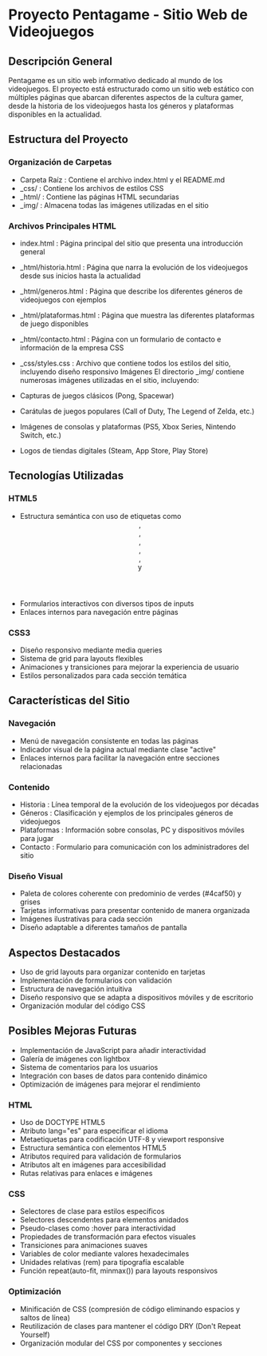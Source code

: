 # Proyecto Pentagame - Sitio Web de Videojuegos
## Descripción General
Pentagame es un sitio web informativo dedicado al mundo de los videojuegos. El proyecto está estructurado como un sitio web estático con múltiples páginas que abarcan diferentes aspectos de la cultura gamer, desde la historia de los videojuegos hasta los géneros y plataformas disponibles en la actualidad.

## Estructura del Proyecto
### Organización de Carpetas
- Carpeta Raíz : Contiene el archivo index.html y el README.md
- _css/ : Contiene los archivos de estilos CSS
- _html/ : Contiene las páginas HTML secundarias
- _img/ : Almacena todas las imágenes utilizadas en el sitio
### Archivos Principales HTML
- index.html : Página principal del sitio que presenta una introducción general
- _html/historia.html : Página que narra la evolución de los videojuegos desde sus inicios hasta la actualidad
- _html/generos.html : Página que describe los diferentes géneros de videojuegos con ejemplos
- _html/plataformas.html : Página que muestra las diferentes plataformas de juego disponibles
- _html/contacto.html : Página con un formulario de contacto e información de la empresa CSS
- _css/styles.css : Archivo que contiene todos los estilos del sitio, incluyendo diseño responsivo Imágenes
El directorio _img/ contiene numerosas imágenes utilizadas en el sitio, incluyendo:

- Capturas de juegos clásicos (Pong, Spacewar)
- Carátulas de juegos populares (Call of Duty, The Legend of Zelda, etc.)
- Imágenes de consolas y plataformas (PS5, Xbox Series, Nintendo Switch, etc.)
- Logos de tiendas digitales (Steam, App Store, Play Store)
## Tecnologías Utilizadas
### HTML5
- Estructura semántica con uso de etiquetas como <header> , <nav> , <main> , <section> , <article> , <aside> y <footer>
- Formularios interactivos con diversos tipos de inputs
- Enlaces internos para navegación entre páginas
### CSS3
- Diseño responsivo mediante media queries
- Sistema de grid para layouts flexibles
- Animaciones y transiciones para mejorar la experiencia de usuario
- Estilos personalizados para cada sección temática
## Características del Sitio
### Navegación
- Menú de navegación consistente en todas las páginas
- Indicador visual de la página actual mediante clase "active"
- Enlaces internos para facilitar la navegación entre secciones relacionadas
### Contenido
- Historia : Línea temporal de la evolución de los videojuegos por décadas
- Géneros : Clasificación y ejemplos de los principales géneros de videojuegos
- Plataformas : Información sobre consolas, PC y dispositivos móviles para jugar
- Contacto : Formulario para comunicación con los administradores del sitio
### Diseño Visual
- Paleta de colores coherente con predominio de verdes (#4caf50) y grises
- Tarjetas informativas para presentar contenido de manera organizada
- Imágenes ilustrativas para cada sección
- Diseño adaptable a diferentes tamaños de pantalla
## Aspectos Destacados
- Uso de grid layouts para organizar contenido en tarjetas
- Implementación de formularios con validación
- Estructura de navegación intuitiva
- Diseño responsivo que se adapta a dispositivos móviles y de escritorio
- Organización modular del código CSS
## Posibles Mejoras Futuras
- Implementación de JavaScript para añadir interactividad
- Galería de imágenes con lightbox
- Sistema de comentarios para los usuarios
- Integración con bases de datos para contenido dinámico
- Optimización de imágenes para mejorar el rendimiento
### HTML
- Uso de DOCTYPE HTML5
- Atributo lang="es" para especificar el idioma
- Metaetiquetas para codificación UTF-8 y viewport responsive
- Estructura semántica con elementos HTML5
- Atributos required para validación de formularios
- Atributos alt en imágenes para accesibilidad
- Rutas relativas para enlaces e imágenes
### CSS
- Selectores de clase para estilos específicos
- Selectores descendentes para elementos anidados
- Pseudo-clases como :hover para interactividad
- Propiedades de transformación para efectos visuales
- Transiciones para animaciones suaves
- Variables de color mediante valores hexadecimales
- Unidades relativas (rem) para tipografía escalable
- Función repeat(auto-fit, minmax()) para layouts responsivos
### Optimización
- Minificación de CSS (compresión de código eliminando espacios y saltos de línea)
- Reutilización de clases para mantener el código DRY (Don't Repeat Yourself)
- Organización modular del CSS por componentes y secciones